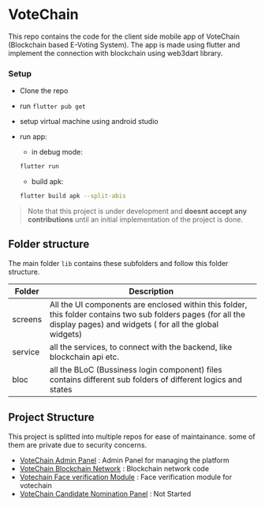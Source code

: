 # VoteChain

This repo contains the code for the client side mobile app of VoteChain (Blockchain based E-Voting System). The app is made using flutter and implement the connection with blockchain using web3dart library.

### Setup

- Clone the repo
- run `flutter pub get`
- setup virtual machine using android studio
- run app:

  - in debug mode:

  ```bash
  flutter run
  ```

  - build apk:

  ```bash
  flutter build apk --split-abis
  ```

> Note that this project is under development and **doesnt accept any contributions** until an initial implementation of the project is done.

## Folder structure

The main folder `lib` contains these subfolders and follow this folder structure.

| Folder  | Description                                                                                                                                                             |
| ------- | ----------------------------------------------------------------------------------------------------------------------------------------------------------------------- |
| screens | All the UI components are enclosed within this folder, this folder contains two sub folders pages (for all the display pages) and widgets ( for all the global widgets) |
| service | all the services, to connect with the backend, like blockchain api etc.                                                                                                 |
| bloc    | all the BLoC (Bussiness login component) files contains different sub folders of different logics and states                                                            |

## Project Structure

This project is splitted into multiple repos for ease of maintainance. some of them are private due to security concerns.

- [VoteChain Admin Panel](https://github.com/aswanthabam/votechain-admin) : Admin Panel for managing the platform
- [VoteChain Blockchain Network](https://github.com/aswanthabam/votechain-chain) : Blockchain network code
- [Votechain Face verification Module](https://github.com/aswanthabam/face-verification) : Face verification module for votechain
- [VoteChain Candidate Nomination Panel](https://github.com/aswanthabam/votechain-candidate) : Not Started
